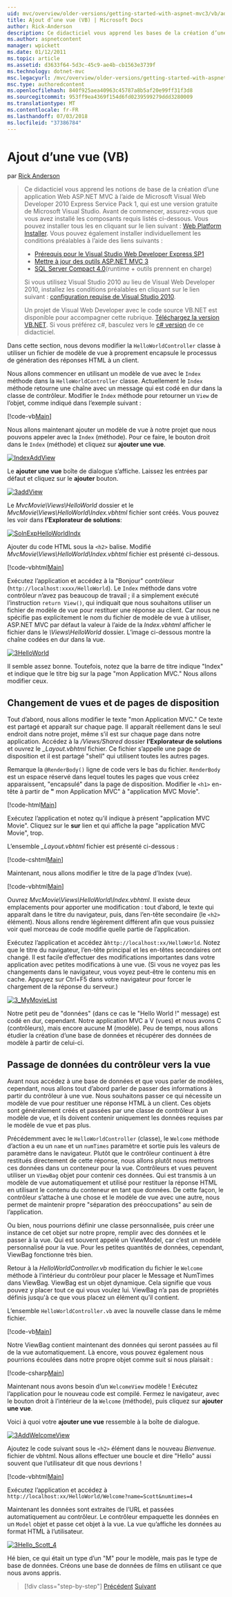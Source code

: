 ```yaml
---
uid: mvc/overview/older-versions/getting-started-with-aspnet-mvc3/vb/adding-a-view
title: Ajout d’une vue (VB) | Microsoft Docs
author: Rick-Anderson
description: Ce didacticiel vous apprend les bases de la création d’une application Web ASP.NET MVC à l’aide de Microsoft Visual Web Developer 2010 Express Service Pack 1, qui est en cours...
ms.author: aspnetcontent
manager: wpickett
ms.date: 01/12/2011
ms.topic: article
ms.assetid: d3633f64-5d3c-45c9-ae4b-cb1563e3739f
ms.technology: dotnet-mvc
msc.legacyurl: /mvc/overview/older-versions/getting-started-with-aspnet-mvc3/vb/adding-a-view
msc.type: authoredcontent
ms.openlocfilehash: 840f925aea40963c45787a8b5af20e99ff31f3d8
ms.sourcegitcommit: 953ff9ea4369f154d6fd0239599279ddd3280009
ms.translationtype: MT
ms.contentlocale: fr-FR
ms.lasthandoff: 07/03/2018
ms.locfileid: "37386784"
---
```

<a name="adding-a-view-vb"></a>Ajout d’une vue (VB)
====================
par [Rick Anderson](https://github.com/Rick-Anderson)

> Ce didacticiel vous apprend les notions de base de la création d’une application Web ASP.NET MVC à l’aide de Microsoft Visual Web Developer 2010 Express Service Pack 1, qui est une version gratuite de Microsoft Visual Studio. Avant de commencer, assurez-vous que vous avez installé les composants requis listés ci-dessous. Vous pouvez installer tous les en cliquant sur le lien suivant : [Web Platform Installer](https://www.microsoft.com/web/gallery/install.aspx?appid=VWD2010SP1Pack). Vous pouvez également installer individuellement les conditions préalables à l’aide des liens suivants :
> 
> - [Prérequis pour le Visual Studio Web Developer Express SP1](https://www.microsoft.com/web/gallery/install.aspx?appid=VWD2010SP1Pack)
> - [Mettre à jour des outils ASP.NET MVC 3](https://www.microsoft.com/web/gallery/install.aspx?appsxml=&amp;appid=MVC3)
> - [SQL Server Compact 4.0](https://www.microsoft.com/web/gallery/install.aspx?appid=SQLCE;SQLCEVSTools_4_0)(runtime + outils prennent en charge)
> 
> Si vous utilisez Visual Studio 2010 au lieu de Visual Web Developer 2010, installez les conditions préalables en cliquant sur le lien suivant : [configuration requise de Visual Studio 2010](https://www.microsoft.com/web/gallery/install.aspx?appsxml=&amp;appid=VS2010SP1Pack).
> 
> Un projet de Visual Web Developer avec le code source VB.NET est disponible pour accompagner cette rubrique. [Téléchargez la version VB.NET](https://code.msdn.microsoft.com/Introduction-to-MVC-3-10d1b098). Si vous préférez c#, basculez vers le [c# version](../cs/adding-a-view.md) de ce didacticiel.


Dans cette section, nous devons modifier la `HelloWorldController` classe à utiliser un fichier de modèle de vue à proprement encapsule le processus de génération des réponses HTML à un client.

Nous allons commencer en utilisant un modèle de vue avec le `Index` méthode dans la `HelloWorldController` classe. Actuellement le `Index` méthode retourne une chaîne avec un message qui est codé en dur dans la classe de contrôleur. Modifier le `Index` méthode pour retourner un `View` de l’objet, comme indiqué dans l’exemple suivant :

[!code-vb[Main](adding-a-view/samples/sample1.vb)]

Nous allons maintenant ajouter un modèle de vue à notre projet que nous pouvons appeler avec la `Index` (méthode). Pour ce faire, le bouton droit dans le `Index` (méthode) et cliquez sur **ajouter une vue**.

[![IndexAddView](adding-a-view/_static/image2.png "IndexAddView")](adding-a-view/_static/image1.png)

Le **ajouter une vue** boîte de dialogue s’affiche. Laissez les entrées par défaut et cliquez sur le **ajouter** bouton.

[![3addView](adding-a-view/_static/image4.png "3addView")](adding-a-view/_static/image3.png)

Le *MvcMovie\Views\HelloWorld* dossier et le *MvcMovie\Views\HelloWorld\Index.vbhtml* fichier sont créés. Vous pouvez les voir dans **l’Explorateur de solutions**:

[![SolnExpHelloWorldIndx](adding-a-view/_static/image6.png "SolnExpHelloWorldIndx")](adding-a-view/_static/image5.png)

Ajouter du code HTML sous la `<h2>` balise. Modifié *MvcMovie\Views\HelloWorld\Index.vbhtml* fichier est présenté ci-dessous.

[!code-vbhtml[Main](adding-a-view/samples/sample2.vbhtml)]

Exécutez l’application et accédez à la &quot;Bonjour&quot; contrôleur (`http://localhost:xxxx/HelloWorld`). Le `Index` méthode dans votre contrôleur n’avez pas beaucoup de travail ; il a simplement exécuté l’instruction `return View()`, qui indiquait que nous souhaitons utiliser un fichier de modèle de vue pour restituer une réponse au client. Car nous ne spécifie pas explicitement le nom du fichier de modèle de vue à utiliser, ASP.NET MVC par défaut la valeur à l’aide de la *Index.vbhtml* afficher le fichier dans le *\Views\HelloWorld* dossier. L’image ci-dessous montre la chaîne codées en dur dans la vue.

[![3HelloWorld](adding-a-view/_static/image8.png "3HelloWorld")](adding-a-view/_static/image7.png)

Il semble assez bonne. Toutefois, notez que la barre de titre indique &quot;Index&quot; et indique que le titre big sur la page &quot;mon Application MVC.&quot; Nous allons modifier ceux.

## <a name="changing-views-and-layout-pages"></a>Changement de vues et de pages de disposition

Tout d’abord, nous allons modifier le texte &quot;mon Application MVC.&quot; Ce texte est partagé et apparaît sur chaque page. Il apparaît réellement dans le seul endroit dans notre projet, même s’il est sur chaque page dans notre application. Accédez à la */Views/Shared* dossier **l’Explorateur de solutions** et ouvrez le  *\_Layout.vbhtml* fichier. Ce fichier s’appelle une page de disposition et il est partagé &quot;shell&quot; qui utilisent toutes les autres pages.

Remarque la `@RenderBody()` ligne de code vers le bas du fichier. `RenderBody` est un espace réservé dans lequel toutes les pages que vous créez apparaissent, &quot;encapsulé&quot; dans la page de disposition. Modifier le `<h1>` en-tête à partir de **&quot;** mon Application MVC&quot; à &quot;application MVC Movie&quot;.

[!code-html[Main](adding-a-view/samples/sample3.html)]

Exécutez l’application et notez qu’il indique à présent &quot;application MVC Movie&quot;. Cliquez sur le **sur** lien et qui affiche la page &quot;application MVC Movie&quot;, trop.

L’ensemble  *\_Layout.vbhtml* fichier est présenté ci-dessous :

[!code-cshtml[Main](adding-a-view/samples/sample4.cshtml)]

Maintenant, nous allons modifier le titre de la page d’Index (vue).

[!code-vbhtml[Main](adding-a-view/samples/sample5.vbhtml)]

Ouvrez *MvcMovie\Views\HelloWorld\Index.vbhtml*. Il existe deux emplacements pour apporter une modification : tout d’abord, le texte qui apparaît dans le titre du navigateur, puis, dans l’en-tête secondaire (le `<h2>` élément). Nous allons rendre légèrement différent afin que vous puissiez voir quel morceau de code modifie quelle partie de l’application.

Exécutez l’application et accédez à`http://localhost:xx/HelloWorld`. Notez que le titre du navigateur, l’en-tête principal et les en-têtes secondaires ont changé. Il est facile d’effectuer des modifications importantes dans votre application avec petites modifications à une vue. (Si vous ne voyez pas les changements dans le navigateur, vous voyez peut-être le contenu mis en cache. Appuyez sur Ctrl+F5 dans votre navigateur pour forcer le chargement de la réponse du serveur.)

[![3_MyMovieList](adding-a-view/_static/image10.png "3_MyMovieList")](adding-a-view/_static/image9.png)

Notre petit peu de &quot;données&quot; (dans ce cas le &quot;Hello World !&quot; message) est codé en dur, cependant. Notre application MVC a V (vues) et nous avons C (contrôleurs), mais encore aucune M (modèle). Peu de temps, nous allons étudier la création d’une base de données et récupérer des données de modèle à partir de celui-ci.

## <a name="passing-data-from-the-controller-to-the-view"></a>Passage de données du contrôleur vers la vue

Avant nous accédez à une base de données et que vous parler de modèles, cependant, nous allons tout d’abord parler de passer des informations à partir du contrôleur à une vue. Nous souhaitons passer ce qui nécessite un modèle de vue pour restituer une réponse HTML à un client. Ces objets sont généralement créés et passées par une classe de contrôleur à un modèle de vue, et ils doivent contenir uniquement les données requises par le modèle de vue et pas plus.

Précédemment avec le `HelloWorldController` (classe), le `Welcome` méthode d’action a eu un `name` et un `numTimes` paramètre et sortie puis les valeurs de paramètre dans le navigateur. Plutôt que le contrôleur continuent à être restitués directement de cette réponse, nous allons plutôt nous mettrons ces données dans un conteneur pour la vue. Contrôleurs et vues peuvent utiliser un `ViewBag` objet pour contenir ces données. Qui est transmis à un modèle de vue automatiquement et utilisé pour restituer la réponse HTML en utilisant le contenu du conteneur en tant que données. De cette façon, le contrôleur s’attache à une chose et le modèle de vue avec une autre, nous permet de maintenir propre &quot;séparation des préoccupations&quot; au sein de l’application.

Ou bien, nous pourrions définir une classe personnalisée, puis créer une instance de cet objet sur notre propre, remplir avec des données et le passer à la vue. Qui est souvent appelé un ViewModel, car c’est un modèle personnalisé pour la vue. Pour les petites quantités de données, cependant, ViewBag fonctionne très bien.

Retour à la *HelloWorldController.vb* modification du fichier le `Welcome` méthode à l’intérieur du contrôleur pour placer le Message et NumTimes dans ViewBag. ViewBag est un objet dynamique. Cela signifie que vous pouvez y placer tout ce qui vous voulez lui. ViewBag n’a pas de propriétés définis jusqu'à ce que vous placez un élément qu’il contient.

L’ensemble `HelloWorldController.vb` avec la nouvelle classe dans le même fichier.

[!code-vb[Main](adding-a-view/samples/sample6.vb)]

Notre ViewBag contient maintenant des données qui seront passées au fil de la vue automatiquement. Là encore, vous pouvez également nous pourrions écoulées dans notre propre objet comme suit si nous plaisait :

[!code-csharp[Main](adding-a-view/samples/sample7.cs)]

Maintenant nous avons besoin d’un `WelcomeView` modèle ! Exécutez l’application pour le nouveau code est compilé. Fermez le navigateur, avec le bouton droit à l’intérieur de la `Welcome` (méthode), puis cliquez sur **ajouter une vue**.

Voici à quoi votre **ajouter une vue** ressemble à la boîte de dialogue.

[![3AddWelcomeView](adding-a-view/_static/image12.png "3AddWelcomeView")](adding-a-view/_static/image11.png)

Ajoutez le code suivant sous le `<h2>` élément dans le nouveau <em>Bienvenue.</em> fichier de vbhtml. Nous allons effectuer une boucle et dire &quot;Hello&quot; aussi souvent que l’utilisateur dit que nous devrions !

[!code-vbhtml[Main](adding-a-view/samples/sample8.vbhtml)]

Exécutez l’application et accédez à `http://localhost:xx/HelloWorld/Welcome?name=Scott&numtimes=4`

Maintenant les données sont extraites de l’URL et passées automatiquement au contrôleur. Le contrôleur empaquette les données en un `Model` objet et passe cet objet à la vue. La vue qu’affiche les données au format HTML à l’utilisateur.

[![3Hello_Scott_4](adding-a-view/_static/image14.png "3Hello_Scott_4")](adding-a-view/_static/image13.png)

Hé bien, ce qui était un type d’un &quot;M&quot; pour le modèle, mais pas le type de base de données. Créons une base de données de films en utilisant ce que nous avons appris.

> [!div class="step-by-step"]
> [Précédent](adding-a-controller.md)
> [Suivant](adding-a-model.md)
